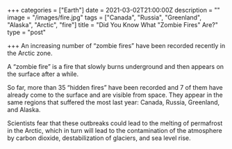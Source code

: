 +++
categories = ["Earth"]
date = 2021-03-02T21:00:00Z
description = ""
image = "/images/fire.jpg"
tags = ["Canada", "Russia", "Greenland", "Alaska", "Arctic", "fire"]
title = "Did You Know What \"Zombie Fires\" Are?"
type = "post"

+++
An increasing number of “zombie fires” have been recorded recently in the Arctic zone.

A “zombie fire” is a fire that slowly burns underground and then appears on the surface after a while.

So far, more than 35 “hidden fires” have been recorded and 7 of them have already come to the surface and are visible from space. They appear in the same regions that suffered the most last year: Canada, Russia, Greenland, and Alaska.

Scientists fear that these outbreaks could lead to the melting of permafrost in the Arctic, which in turn will lead to the contamination of the atmosphere by carbon dioxide, destabilization of glaciers, and sea level rise.